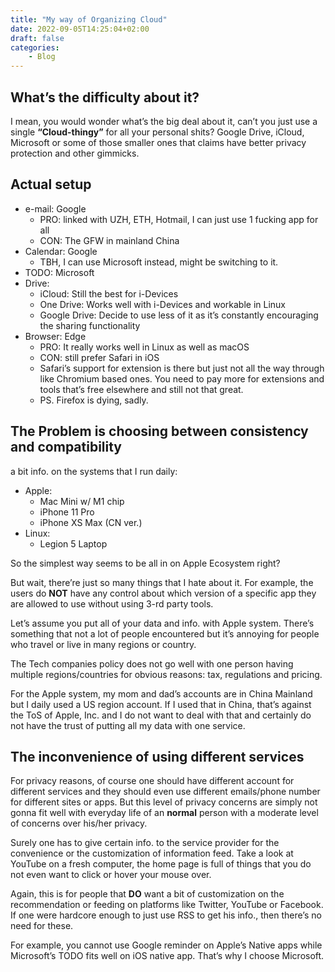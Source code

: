 ```yaml
---
title: "My way of Organizing Cloud"
date: 2022-09-05T14:25:04+02:00
draft: false
categories:
    - Blog
---
```


## What’s the difficulty about it?

I mean, you would wonder what’s the big deal about it, can’t you just use a single **“Cloud-thingy”** for all your personal shits? Google Drive, iCloud, Microsoft or some of those smaller ones that claims have better privacy protection and other gimmicks.

## Actual setup

- e-mail: Google
    - PRO: linked with UZH, ETH, Hotmail, I can just use 1 fucking app for all
    - CON: The GFW in mainland China
- Calendar: Google
    - TBH, I can use Microsoft instead, might be switching to it.
- TODO: Microsoft
- Drive:
    - iCloud: Still the best for i-Devices
    - One Drive: Works well with i-Devices and workable in Linux
    - Google Drive: Decide to use less of it as it’s constantly encouraging the sharing functionality
- Browser: Edge
    - PRO: It really works well in Linux as well as macOS
    - CON: still prefer Safari in iOS
    - Safari’s support for extension is there but just not all the way through like Chromium based ones. You need to pay more for extensions and tools that’s free elsewhere and still not that great.
    - PS. Firefox is dying, sadly.

## The Problem is choosing between consistency and compatibility

a bit info. on the systems that I run daily:

- Apple:
    - Mac Mini w/ M1 chip
    - iPhone 11 Pro
    - iPhone XS Max (CN ver.)
- Linux:
    - Legion 5 Laptop

So the simplest way seems to be all in on Apple Ecosystem right?

But wait, there’re just so many things that I hate about it. For example, the users do **NOT** have any control about which version of a specific app they are allowed to use without using 3-rd party tools.

Let’s assume you put all of your data and info. with Apple system. There’s something that not a lot of people encountered but it’s annoying for people who travel or live in many regions or country.

The Tech companies policy does not go well with one person having multiple regions/countries for obvious reasons: tax, regulations and pricing.

For the Apple system, my mom and dad’s accounts are in China Mainland but I daily used a US region account. If I used that in China, that’s against the ToS of Apple, Inc. and I do not want to deal with that and certainly do not have the trust of putting all my data with one service.

## The inconvenience of using different services

For privacy reasons, of course one should have different account for different services and they should even use different emails/phone number for different sites or apps. But this level of privacy concerns are simply not gonna fit well with everyday life of an **normal** person with a moderate level of concerns over his/her privacy. 

Surely one has to give certain info. to the service provider for the convenience or the customization of information feed. Take a look at YouTube on a fresh computer, the home page is full of things that you do not even want to click or hover your mouse over. 

Again, this is for people that **DO** want a bit of customization on the recommendation or feeding on platforms like Twitter, YouTube or Facebook. If one were hardcore enough to just use RSS to get his info., then there’s no need for these.

For example, you cannot use Google reminder on Apple’s Native apps while Microsoft’s TODO fits well on iOS native app. That’s why I choose Microsoft.